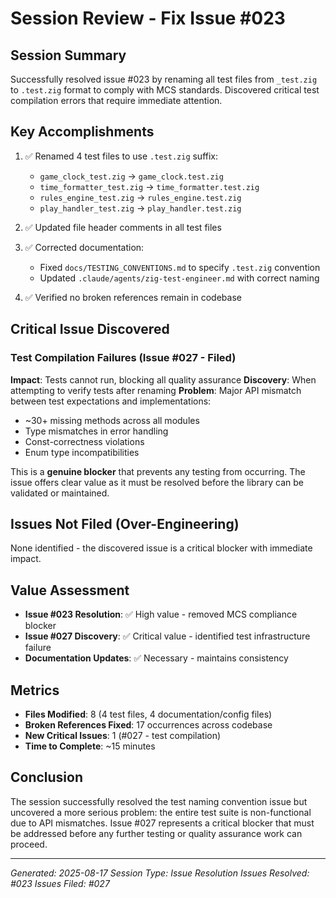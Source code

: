 # Session Review - Fix Issue #023

## Session Summary
Successfully resolved issue #023 by renaming all test files from `_test.zig` to `.test.zig` format to comply with MCS standards. Discovered critical test compilation errors that require immediate attention.

## Key Accomplishments
1. ✅ Renamed 4 test files to use `.test.zig` suffix:
   - `game_clock_test.zig` → `game_clock.test.zig`
   - `time_formatter_test.zig` → `time_formatter.test.zig`
   - `rules_engine_test.zig` → `rules_engine.test.zig`
   - `play_handler_test.zig` → `play_handler.test.zig`

2. ✅ Updated file header comments in all test files

3. ✅ Corrected documentation:
   - Fixed `docs/TESTING_CONVENTIONS.md` to specify `.test.zig` convention
   - Updated `.claude/agents/zig-test-engineer.md` with correct naming

4. ✅ Verified no broken references remain in codebase

## Critical Issue Discovered

### Test Compilation Failures (Issue #027 - Filed)
**Impact**: Tests cannot run, blocking all quality assurance
**Discovery**: When attempting to verify tests after renaming
**Problem**: Major API mismatch between test expectations and implementations:
- ~30+ missing methods across all modules
- Type mismatches in error handling
- Const-correctness violations
- Enum type incompatibilities

This is a **genuine blocker** that prevents any testing from occurring. The issue offers clear value as it must be resolved before the library can be validated or maintained.

## Issues Not Filed (Over-Engineering)
None identified - the discovered issue is a critical blocker with immediate impact.

## Value Assessment
- **Issue #023 Resolution**: ✅ High value - removed MCS compliance blocker
- **Issue #027 Discovery**: ✅ Critical value - identified test infrastructure failure
- **Documentation Updates**: ✅ Necessary - maintains consistency

## Metrics
- **Files Modified**: 8 (4 test files, 4 documentation/config files)
- **Broken References Fixed**: 17 occurrences across codebase
- **New Critical Issues**: 1 (#027 - test compilation)
- **Time to Complete**: ~15 minutes

## Conclusion
The session successfully resolved the test naming convention issue but uncovered a more serious problem: the entire test suite is non-functional due to API mismatches. Issue #027 represents a critical blocker that must be addressed before any further testing or quality assurance work can proceed.

---
*Generated: 2025-08-17*
*Session Type: Issue Resolution*
*Issues Resolved: #023*
*Issues Filed: #027*